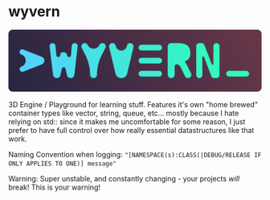 # wyvern

![](https://github.com/kryzp/wyvern/blob/master/images/logo.png)

3D Engine / Playground for learning stuff. Features it's own "home brewed" container types like vector, string, queue, etc... mostly because I hate relying on std:: since it makes me uncomfortable for some reason, I just prefer to have full control over how really essential datastructures like that work.

Naming Convention when logging: ```"[NAMESPACE(s):CLASS(|DEBUG/RELEASE IF ONLY APPLIES TO ONE)] message"```

Warning: Super unstable, and constantly changing - your projects *will* break! This is your warning!
